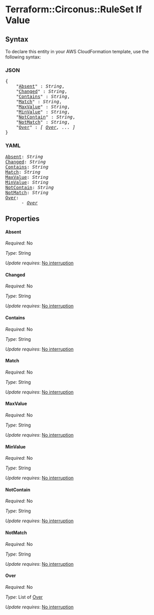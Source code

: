 # Terraform::Circonus::RuleSet If Value

## Syntax

To declare this entity in your AWS CloudFormation template, use the following syntax:

### JSON

<pre>
{
    "<a href="#absent" title="Absent">Absent</a>" : <i>String</i>,
    "<a href="#changed" title="Changed">Changed</a>" : <i>String</i>,
    "<a href="#contains" title="Contains">Contains</a>" : <i>String</i>,
    "<a href="#match" title="Match">Match</a>" : <i>String</i>,
    "<a href="#maxvalue" title="MaxValue">MaxValue</a>" : <i>String</i>,
    "<a href="#minvalue" title="MinValue">MinValue</a>" : <i>String</i>,
    "<a href="#notcontain" title="NotContain">NotContain</a>" : <i>String</i>,
    "<a href="#notmatch" title="NotMatch">NotMatch</a>" : <i>String</i>,
    "<a href="#over" title="Over">Over</a>" : <i>[ <a href="if-value-over.md">Over</a>, ... ]</i>
}
</pre>

### YAML

<pre>
<a href="#absent" title="Absent">Absent</a>: <i>String</i>
<a href="#changed" title="Changed">Changed</a>: <i>String</i>
<a href="#contains" title="Contains">Contains</a>: <i>String</i>
<a href="#match" title="Match">Match</a>: <i>String</i>
<a href="#maxvalue" title="MaxValue">MaxValue</a>: <i>String</i>
<a href="#minvalue" title="MinValue">MinValue</a>: <i>String</i>
<a href="#notcontain" title="NotContain">NotContain</a>: <i>String</i>
<a href="#notmatch" title="NotMatch">NotMatch</a>: <i>String</i>
<a href="#over" title="Over">Over</a>: <i>
      - <a href="if-value-over.md">Over</a></i>
</pre>

## Properties

#### Absent

_Required_: No

_Type_: String

_Update requires_: [No interruption](https://docs.aws.amazon.com/AWSCloudFormation/latest/UserGuide/using-cfn-updating-stacks-update-behaviors.html#update-no-interrupt)

#### Changed

_Required_: No

_Type_: String

_Update requires_: [No interruption](https://docs.aws.amazon.com/AWSCloudFormation/latest/UserGuide/using-cfn-updating-stacks-update-behaviors.html#update-no-interrupt)

#### Contains

_Required_: No

_Type_: String

_Update requires_: [No interruption](https://docs.aws.amazon.com/AWSCloudFormation/latest/UserGuide/using-cfn-updating-stacks-update-behaviors.html#update-no-interrupt)

#### Match

_Required_: No

_Type_: String

_Update requires_: [No interruption](https://docs.aws.amazon.com/AWSCloudFormation/latest/UserGuide/using-cfn-updating-stacks-update-behaviors.html#update-no-interrupt)

#### MaxValue

_Required_: No

_Type_: String

_Update requires_: [No interruption](https://docs.aws.amazon.com/AWSCloudFormation/latest/UserGuide/using-cfn-updating-stacks-update-behaviors.html#update-no-interrupt)

#### MinValue

_Required_: No

_Type_: String

_Update requires_: [No interruption](https://docs.aws.amazon.com/AWSCloudFormation/latest/UserGuide/using-cfn-updating-stacks-update-behaviors.html#update-no-interrupt)

#### NotContain

_Required_: No

_Type_: String

_Update requires_: [No interruption](https://docs.aws.amazon.com/AWSCloudFormation/latest/UserGuide/using-cfn-updating-stacks-update-behaviors.html#update-no-interrupt)

#### NotMatch

_Required_: No

_Type_: String

_Update requires_: [No interruption](https://docs.aws.amazon.com/AWSCloudFormation/latest/UserGuide/using-cfn-updating-stacks-update-behaviors.html#update-no-interrupt)

#### Over

_Required_: No

_Type_: List of <a href="if-value-over.md">Over</a>

_Update requires_: [No interruption](https://docs.aws.amazon.com/AWSCloudFormation/latest/UserGuide/using-cfn-updating-stacks-update-behaviors.html#update-no-interrupt)

